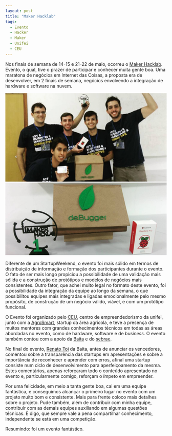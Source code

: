 ```yaml
---
layout: post
title: "Maker Hacklab"
tags: 
  - Evento
  - Hacker
  - Maker
  - Unifei
  - CEU
---
```


Nos finais de semana de 14-15 e 21-22 de maio, ocorreu o [Maker Hacklab](http://makerhacklab.com.br/). Evento, o qual, tive o prazer de participar e conhecer muita gente boa. Uma maratona de negócios em Internet das Coisas, a proposta era de desenvolver, em 2 finais de semana, negócios envolvendo a integração de hardware e software na nuvem.

![placeholder](https://raw.githubusercontent.com/djunho/djunho.github.io/master/Imagens/2016-05-31-MakerHacklab/evento.jpg "Equipe vencedora!")

<!-- more -->

Diferente de um StartupWeekend, o evento foi mais sólido em termos de distribuição de informação e formação dos participantes durante o evento. O fato de ser mais longo propiciou a possibilidade de uma validação mais sólida e a construção de protótipos e modelos de negócios mais consistentes. Outro fator, que achei muito legal no formato deste evento, foi a possibilidade da integração da equipe ao longo da semana, o que possibilitou equipes mais integradas e ligadas emocionalmente pelo mesmo propósito, de construção de um negócio válido, viável, e com um protótipo funcional.

O Evento foi organizado pelo [CEU](http://www.ceu.unifei.edu.br/), centro de empreendedorismo da unifei, junto com a [AgroSmart](http://www.agrosmart.com.br/), startup da área agrícola, e teve a presença de muitos mentores com grandes conhecimentos técnicos em todas as áreas abordadas no evento, como de hardware, software e de *business*. O evento também contou com a apoio da [Baita](http://www.baita.ac/) e do [sebrae](http://www.sebraemg.com.br/).

No final do evento, [Renato Toi](http://www.baita.ac/equipe/renato-toi/) da Baita, antes de anunciar os vencedores, comentou sobre a transparência das startups em apresentações e sobre a importância de reconhecer e aprender com erros, afinal uma startup consiste num ciclo de desenvolvimento para aperfeiçoamento da mesma. Estes comentários, apenas reforçaram todo o conteúdo apresentado no evento e, particularmente comigo, reforçam o ímpeto em empreender.

Por uma felicidade, em meio a tanta gente boa, cai em uma equipe fantástica, e conseguimos alcançar o primeiro lugar no evento com um projeto muito bom e consistente. Mais para frente coloco mais detalhes sobre o projeto. Pude também, além de contribuir com minha equipe, contribuir com as demais equipes auxiliando em algumas questões técnicas. E digo, que sempre vale a pena compartilhar conhecimento, independente se está em uma competição.

Resumindo: foi um evento fantástico.
